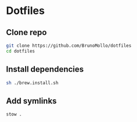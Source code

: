 # Dotfiles

## Clone repo
```bash
git clone https://github.com/BrunoMollo/dotfiles 
cd dotfiles
```


## Install dependencies
```bash
sh ./brew.install.sh
```


## Add symlinks
```bash
stow .
```

